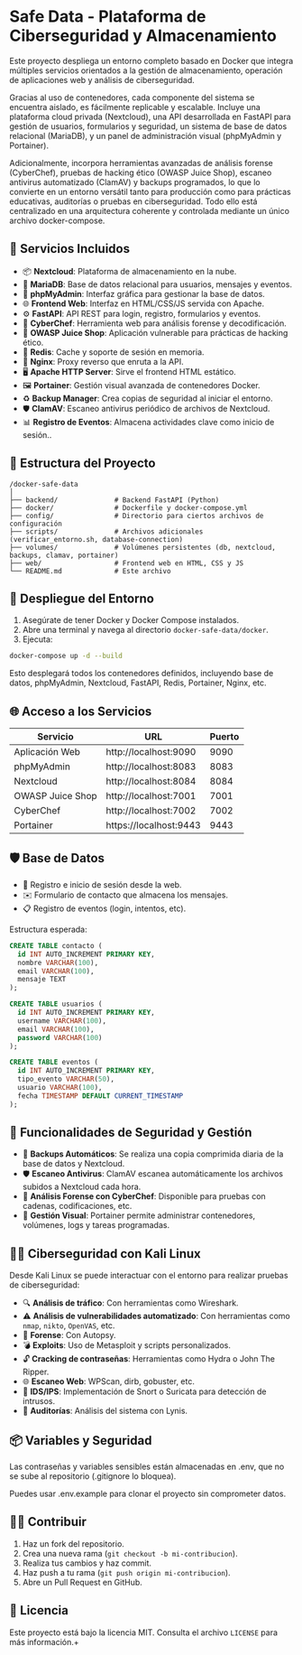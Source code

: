 # Safe Data - Plataforma de Ciberseguridad y Almacenamiento

Este proyecto despliega un entorno completo basado en Docker que integra múltiples servicios orientados a la gestión de almacenamiento, operación de aplicaciones web y análisis de ciberseguridad.

Gracias al uso de contenedores, cada componente del sistema se encuentra aislado, es fácilmente replicable y escalable. Incluye una plataforma cloud privada (Nextcloud), una API desarrollada en FastAPI para gestión de usuarios, formularios y seguridad, un sistema de base de datos relacional (MariaDB), y un panel de administración visual (phpMyAdmin y Portainer).

Adicionalmente, incorpora herramientas avanzadas de análisis forense (CyberChef), pruebas de hacking ético (OWASP Juice Shop), escaneo antivirus automatizado (ClamAV) y backups programados, lo que lo convierte en un entorno versátil tanto para producción como para prácticas educativas, auditorías o pruebas en ciberseguridad. Todo ello está centralizado en una arquitectura coherente y controlada mediante un único archivo docker-compose.

## 🔧 Servicios Incluidos

- 📦 **Nextcloud**: Plataforma de almacenamiento en la nube.
- 🐬 **MariaDB**: Base de datos relacional para usuarios, mensajes y eventos.
- 🧮 **phpMyAdmin**: Interfaz gráfica para gestionar la base de datos.
- 🌐 **Frontend Web**: Interfaz en HTML/CSS/JS servida con Apache.
- ⚙️ **FastAPI**: API REST para login, registro, formularios y eventos.
- 🧠 **CyberChef**: Herramienta web para análisis forense y decodificación.
- 🎯 **OWASP Juice Shop**: Aplicación vulnerable para prácticas de hacking ético.
- 🚀 **Redis**: Cache y soporte de sesión en memoria.
- 🔁 **Nginx**: Proxy reverso que enruta a la API.
- 🖥️ **Apache HTTP Server**: Sirve el frontend HTML estático.
- 🖼️ **Portainer**: Gestión visual avanzada de contenedores Docker.
- ♻️ **Backup Manager**: Crea copias de seguridad al iniciar el entorno.
- 🛡️ **ClamAV**: Escaneo antivirus periódico de archivos de Nextcloud.
- 📊 **Registro de Eventos**: Almacena actividades clave como inicio de sesión..

## 📁 Estructura del Proyecto

```
/docker-safe-data
│
├── backend/              # Backend FastAPI (Python)
├── docker/               # Dockerfile y docker-compose.yml
├── config/               # Directorio para ciertos archivos de configuración
├── scripts/              # Archivos adicionales (verificar_entorno.sh, database-connection) 
├── volumes/              # Volúmenes persistentes (db, nextcloud, backups, clamav, portainer)
├── web/                  # Frontend web en HTML, CSS y JS
└── README.md             # Este archivo
```

## 🚀 Despliegue del Entorno

1. Asegúrate de tener Docker y Docker Compose instalados.
2. Abre una terminal y navega al directorio `docker-safe-data/docker`.
3. Ejecuta:

```bash
docker-compose up -d --build
```

Esto desplegará todos los contenedores definidos, incluyendo base de datos, phpMyAdmin, Nextcloud, FastAPI, Redis, Portainer, Nginx, etc.

## 🌐 Acceso a los Servicios

| Servicio         | URL                          | Puerto |
|------------------|-------------------------------|--------|
| Aplicación Web   | http://localhost:9090         | 9090   |
| phpMyAdmin       | http://localhost:8083         | 8083   |
| Nextcloud        | http://localhost:8084         | 8084   |
| OWASP Juice Shop | http://localhost:7001         | 7001   |
| CyberChef        | http://localhost:7002         | 7002   |
| Portainer        | https://localhost:9443        | 9443   |

## 🛡️ Base de Datos

- 👤 Registro e inicio de sesión desde la web.
- ✉️ Formulario de contacto que almacena los mensajes.
- 📋 Registro de eventos (login, intentos, etc).

Estructura esperada:

```sql
CREATE TABLE contacto (
  id INT AUTO_INCREMENT PRIMARY KEY,
  nombre VARCHAR(100),
  email VARCHAR(100),
  mensaje TEXT
);

CREATE TABLE usuarios (
  id INT AUTO_INCREMENT PRIMARY KEY,
  username VARCHAR(100),
  email VARCHAR(100),
  password VARCHAR(100)
);

CREATE TABLE eventos (
  id INT AUTO_INCREMENT PRIMARY KEY,
  tipo_evento VARCHAR(50),
  usuario VARCHAR(100),
  fecha TIMESTAMP DEFAULT CURRENT_TIMESTAMP
);
```

## 🧠 Funcionalidades de Seguridad y Gestión

- 🔁 **Backups Automáticos**: Se realiza una copia comprimida diaria de la base de datos y Nextcloud.
- 🛡️ **Escaneo Antivirus**: ClamAV escanea automáticamente los archivos subidos a Nextcloud cada hora.
- 🧪 **Análisis Forense con CyberChef**: Disponible para pruebas con cadenas, codificaciones, etc.
- 🔧 **Gestión Visual**: Portainer permite administrar contenedores, volúmenes, logs y tareas programadas.

## 🐱‍💻 Ciberseguridad con Kali Linux

Desde Kali Linux se puede interactuar con el entorno para realizar pruebas de ciberseguridad:

- 🔍 **Análisis de tráfico**: Con herramientas como Wireshark.
- ⚠️ **Análisis de vulnerabilidades automatizado**: Con herramientas como `nmap`, `nikto`, `OpenVAS`, etc.
- 🧪 **Forense**: Con Autopsy.
- 💣 **Exploits**: Uso de Metasploit y scripts personalizados.
- 🔓 **Cracking de contraseñas**: Herramientas como Hydra o John The Ripper.
- 🌐 **Escaneo Web**: WPScan, dirb, gobuster, etc.
- 🚨 **IDS/IPS**: Implementación de Snort o Suricata para detección de intrusos.
- 🧾 **Auditorías**: Análisis del sistema con Lynis.

## 📦 Variables y Seguridad

Las contraseñas y variables sensibles están almacenadas en .env, que no se sube al repositorio (.gitignore lo bloquea).

Puedes usar .env.example para clonar el proyecto sin comprometer datos.

## 👨‍💻 Contribuir

1. Haz un fork del repositorio.
2. Crea una nueva rama (`git checkout -b mi-contribucion`).
3. Realiza tus cambios y haz commit.
4. Haz push a tu rama (`git push origin mi-contribucion`).
5. Abre un Pull Request en GitHub.

## 📄 Licencia

Este proyecto está bajo la licencia MIT. Consulta el archivo `LICENSE` para más información.+
